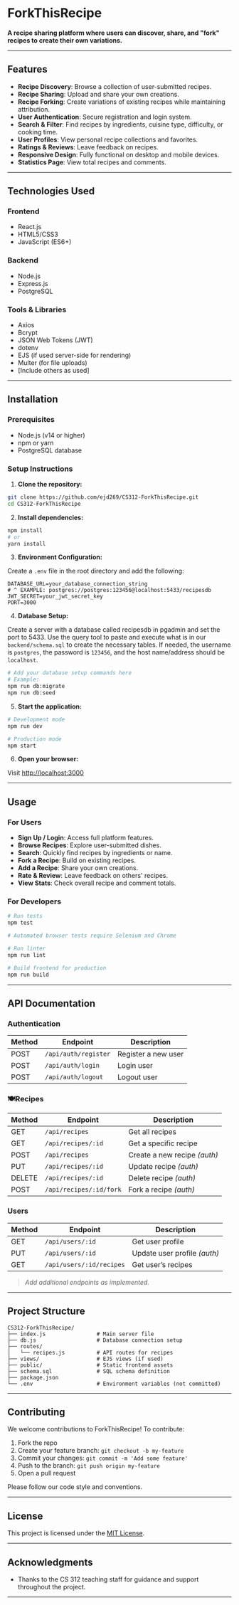 # ForkThisRecipe

**A recipe sharing platform where users can discover, share, and "fork" recipes to create their own variations.**

---

## Features

- **Recipe Discovery**: Browse a collection of user-submitted recipes.
- **Recipe Sharing**: Upload and share your own creations.
- **Recipe Forking**: Create variations of existing recipes while maintaining attribution.
- **User Authentication**: Secure registration and login system.
- **Search & Filter**: Find recipes by ingredients, cuisine type, difficulty, or cooking time.
- **User Profiles**: View personal recipe collections and favorites.
- **Ratings & Reviews**: Leave feedback on recipes.
- **Responsive Design**: Fully functional on desktop and mobile devices.
- **Statistics Page**: View total recipes and comments.

---

## Technologies Used

### Frontend
- React.js
- HTML5/CSS3
- JavaScript (ES6+)

### Backend
- Node.js
- Express.js
- PostgreSQL

### Tools & Libraries
- Axios
- Bcrypt
- JSON Web Tokens (JWT)
- dotenv
- EJS (if used server-side for rendering)
- Multer (for file uploads)
- [Include others as used]

---

## Installation

### Prerequisites
- Node.js (v14 or higher)
- npm or yarn
- PostgreSQL database

### Setup Instructions

1. **Clone the repository:**

```bash
git clone https://github.com/ejd269/CS312-ForkThisRecipe.git
cd CS312-ForkThisRecipe
```

2. **Install dependencies:**

```bash
npm install
# or
yarn install
```

3. **Environment Configuration:**

Create a `.env` file in the root directory and add the following:

```
DATABASE_URL=your_database_connection_string
# ^ EXAMPLE: postgres://postgres:123456@localhost:5433/recipesdb
JWT_SECRET=your_jwt_secret_key
PORT=3000
```

4. **Database Setup:**

Create a server with a database called recipesdb in pgadmin and set the port to 5433. Use the query tool to paste and execute what is in our `backend/schema.sql` to create the necessary tables. If needed, the username is `postgres`, the password is `123456`, and the host name/address should be `localhost`.

```bash
# Add your database setup commands here
# Example:
npm run db:migrate
npm run db:seed
```

5. **Start the application:**

```bash
# Development mode
npm run dev

# Production mode
npm start
```

6. **Open your browser:**

Visit [http://localhost:3000](http://localhost:3000)

---

## Usage

### For Users

- **Sign Up / Login**: Access full platform features.
- **Browse Recipes**: Explore user-submitted dishes.
- **Search**: Quickly find recipes by ingredients or name.
- **Fork a Recipe**: Build on existing recipes.
- **Add a Recipe**: Share your own creations.
- **Rate & Review**: Leave feedback on others' recipes.
- **View Stats**: Check overall recipe and comment totals.

### For Developers

```bash
# Run tests
npm test

# Automated browser tests require Selenium and Chrome

# Run linter
npm run lint

# Build frontend for production
npm run build
```

---

## API Documentation

### Authentication

| Method | Endpoint               | Description              |
|--------|------------------------|--------------------------|
| POST   | `/api/auth/register`   | Register a new user      |
| POST   | `/api/auth/login`      | Login user               |
| POST   | `/api/auth/logout`     | Logout user              |

### 🍽Recipes

| Method | Endpoint                  | Description                      |
|--------|---------------------------|----------------------------------|
| GET    | `/api/recipes`            | Get all recipes                  |
| GET    | `/api/recipes/:id`        | Get a specific recipe            |
| POST   | `/api/recipes`            | Create a new recipe *(auth)*     |
| PUT    | `/api/recipes/:id`        | Update recipe *(auth)*           |
| DELETE | `/api/recipes/:id`        | Delete recipe *(auth)*           |
| POST   | `/api/recipes/:id/fork`   | Fork a recipe *(auth)*           |

### Users

| Method | Endpoint                    | Description                  |
|--------|-----------------------------|------------------------------|
| GET    | `/api/users/:id`            | Get user profile             |
| PUT    | `/api/users/:id`            | Update user profile *(auth)* |
| GET    | `/api/users/:id/recipes`    | Get user’s recipes           |

> *Add additional endpoints as implemented.*

---

## Project Structure

```
CS312-ForkThisRecipe/
├── index.js                # Main server file
├── db.js                   # Database connection setup
├── routes/
│   └── recipes.js          # API routes for recipes
├── views/                  # EJS views (if used)
├── public/                 # Static frontend assets
├── schema.sql              # SQL schema definition
├── package.json
└── .env                    # Environment variables (not committed)
```

---

## Contributing

We welcome contributions to ForkThisRecipe! To contribute:

1. Fork the repo
2. Create your feature branch: `git checkout -b my-feature`
3. Commit your changes: `git commit -m 'Add some feature'`
4. Push to the branch: `git push origin my-feature`
5. Open a pull request

Please follow our code style and conventions.

---

## License

This project is licensed under the [MIT License](LICENSE).

---

## Acknowledgments

- Thanks to the CS 312 teaching staff for guidance and support throughout the project.

---


